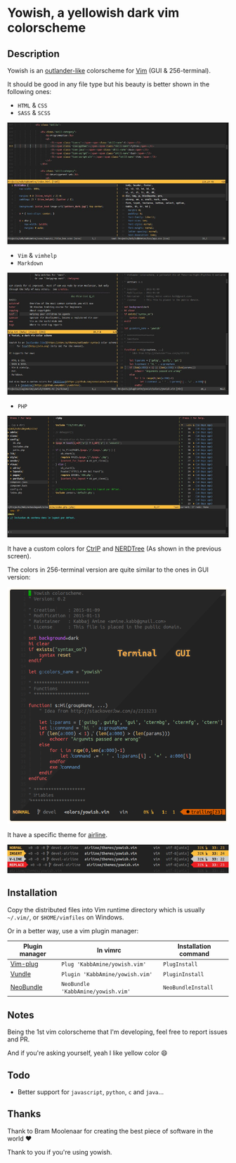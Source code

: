 # Yowish, a yellowish dark vim colorscheme

## Description

Yowish is an [outlander-like](https://atom.io/themes/outlander-syntax) colorscheme for [Vim](http://vim.org) (GUI & 256-terminal).

It should be good in any file type but his beauty is better shown in the following ones:

- `HTML` & `CSS`
- `SASS` & `SCSS`

![HTML, CSS & SCSS](.img/html-css-scss.jpg)

- `Vim` & `vimhelp`
- `Markdown`

![Vim, vimhelp & markdown](.img/vim-vimhelp-markdown.jpg)

- `PHP`

![Php, NERDtree & Undotree plugins](.img/php-nerdtree-undotree.jpg)

It have a custom colors for [CtrlP](https://github.com/ctrlpvim/ctrlp.vim) and [NERDTree](https://github.com/scrooloose/nerdtree) (As shown in the previous screen).

The colors in 256-terminal version are quite similar to the ones in GUI version:

![GUI vs Terminal](.img/term-vs-gui.png)

It have a specific theme for [airline](https://github.com/bling/vim-airline).

![Yowish theme for Airline](.img/airline.jpg)

## Installation

Copy the distributed files into Vim runtime directory which is usually `~/.vim/`, or `$HOME/vimfiles` on Windows.

Or in a better way, use a vim plugin manager:

| Plugin manager                                         | In vimrc                         | Installation command |
|--------------------------------------------------------|----------------------------------|----------------------|
| [Vim-plug](https://github.com/junegunn/vim-plug)       | `Plug 'KabbAmine/yowish.vim'`      | `PlugInstall`          |
| [Vundle](https://github.com/gmarik/Vundle.vim)         | `Plugin 'KabbAmine/yowish.vim'`    | `PluginInstall`        |
| [NeoBundle](https://github.com/Shougo/neobundle.vim)   | `NeoBundle 'KabbAmine/yowish.vim'` | `NeoBundleInstall`     |

## Notes

Being the 1st vim colorscheme that I'm developing, feel free to report issues and PR.

And if you're asking yourself, yeah I like yellow color :smile:

## Todo

- Better support for `javascript`, `python`, `c` and `java`...

## Thanks

Thank to Bram Moolenaar for creating the best piece of software in the world :heart:

Thank to you if you're using yowish.
